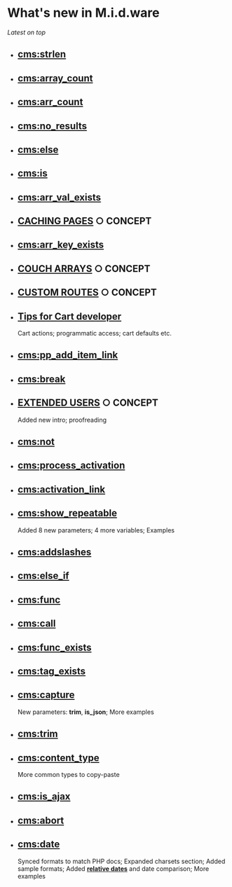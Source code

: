 # What's new in M.i.d.ware

*Latest on top*

* ## [cms:strlen](tags-reference/strlen.md)
* ## [cms:array_count](tags-reference/Arrays/array_count.md)
* ## [cms:arr_count](tags-reference/Arrays/arr_count.md)
* ## [cms:no_results](tags-reference/no_results.md)
* ## [cms:else](tags-reference/else.md)
* ## [cms:is](tags-reference/Arrays/is.md)
* ## [cms:arr_val_exists](tags-reference/Arrays/arr_val_exists.md)
* ## [CACHING PAGES](concepts/Caching-Pages) ○ CONCEPT
* ## [cms:arr_key_exists](tags-reference/Arrays/arr_key_exists.md)
* ## [COUCH ARRAYS](concepts/Arrays) ○ CONCEPT
* ## [CUSTOM ROUTES](concepts/Custom-Routes) ○ CONCEPT
* ## [Tips for Cart developer](tags-reference/Cart/TIPS.md)
  Cart actions; programmatic access; cart defaults etc.
* ## [cms:pp_add_item_link](tags-reference/Cart/pp_add_item_link.md)
* ## [cms:break](tags-reference/break.md)
* ## [EXTENDED USERS](concepts/Extended-Users) ○ CONCEPT
  Added new intro; proofreading
* ## [cms:not](tags-reference/not.md)
* ## [cms:process_activation](tags-reference/Extended-Users/process_activation.md)
* ## [cms:activation_link](tags-reference/Extended-Users/activation_link.md)
* ## [cms:show_repeatable](tags-reference/show_repeatable.md)
  Added 8 new parameters; 4 more variables; Examples
* ## [cms:addslashes](tags-reference/addslashes.md)
* ## [cms:else_if](tags-reference/else_if.md)
* ## [cms:func](tags-reference/func.md)
* ## [cms:call](tags-reference/call.md)
* ## [cms:func_exists](tags-reference/func_exists.md)
* ## [cms:tag_exists](tags-reference/tag_exists.md)
* ## [cms:capture](tags-reference/capture.md)
  New parameters: **trim**, **is_json**; More examples
* ## [cms:trim](tags-reference/trim.md)
* ## [cms:content_type](tags-reference/content_type.md)
  More common types to copy-paste
* ## [cms:is_ajax](tags-reference/is_ajax.md)
* ## [cms:abort](tags-reference/abort.md)
* ## [cms:date](tags-reference/date.md)
  Synced formats to match PHP docs; Expanded charsets section; Added sample formats; Added [**relative dates**](tags-reference/date.md#relative-dates) and date comparison; More examples


